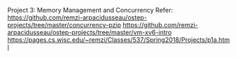 Project 3: Memory Management and Concurrency
Refer:
https://github.com/remzi-arpacidusseau/ostep-projects/tree/master/concurrency-pzip
https://github.com/remzi-arpacidusseau/ostep-projects/tree/master/vm-xv6-intro
https://pages.cs.wisc.edu/~remzi/Classes/537/Spring2018/Projects/p1a.html
